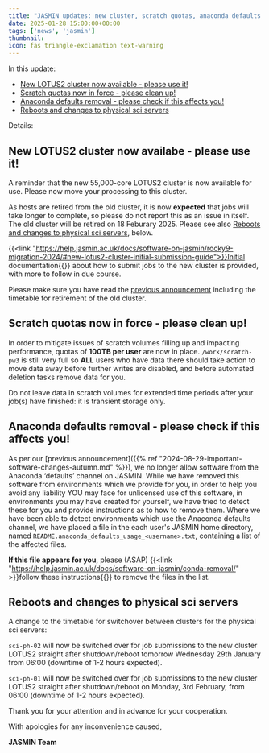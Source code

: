 ```yaml
---
title: "JASMIN updates: new cluster, scratch quotas, anaconda defaults removal"
date: 2025-01-28 15:00:00+00:00
tags: ['news', 'jasmin']
thumbnail: 
icon: fas triangle-exclamation text-warning
---
```



In this update:

- [New LOTUS2 cluster now available - please use it!](#new-lotus2-cluster-now-availabe---please-use-it)
- [Scratch quotas now in force - please clean up!](#scratch-quotas-now-in-force---please-clean-up)
- [Anaconda defaults removal - please check if this affects you!](#anaconda-defaults-removal---please-check-if-this-affects-you)
- [Reboots and changes to physical sci servers](#reboots-and-changes-to-physical-sci-servers)

Details:

## New LOTUS2 cluster now availabe - please use it!

A reminder that the new 55,000-core LOTUS2 cluster is now available for use. Please now move your processing to this cluster.

As hosts are retired from the old cluster, it is now **expected** that jobs will take longer to complete, so please do not report this as an issue in itself. The old cluster will be retired on 18 Feburary 2025. Please see also [Reboots and changes to physical sci servers](#reboots-and-changes-to-physical-sci-servers), below.

{{<link "https://help.jasmin.ac.uk/docs/software-on-jasmin/rocky9-migration-2024/#new-lotus2-cluster-initial-submission-guide">}}Initial documentation{{</link>}} about how to submit jobs to the new cluster is provided, with more to follow in due course.

Please make sure you have read the [previous announcement](2025-01-15-jasmin-updates-new-cluster-and-maintenance-day) including the timetable for retirement of the old cluster.

## Scratch quotas now in force - please clean up!

In order to mitigate issues of scratch volumes filling up and impacting performance, quotas of **100TB per user** are now in place. `/work/scratch-pw3` is still very full so **ALL** users who have data there should take action to move data away before further writes are disabled, and before automated deletion tasks remove data for you.

Do not leave data in scratch volumes for extended time periods after your job(s) have finished: it is transient storage only.

## Anaconda defaults removal - please check if this affects you!

As per our [previous announcement]({{% ref "2024-08-29-important-software-changes-autumn.md" %}}), we no longer allow software from the Anaconda ‘defaults’ channel on JASMIN.
While we have removed this software from environments which we provide for you, in order to help you avoid any liability YOU may face for unlicensed use of this software, in environments you may have created for yourself, we have tried to detect these for you and provide instructions as to how to remove them. Where we have been able to detect environments which use the Anaconda defaults channel, we have placed a file in the each user's JASMIN home directory, named `README.anaconda_defaults_usage_<username>.txt`, containing a list of the affected files.

**If this file appears for you**, please (ASAP) {{<link "https://help.jasmin.ac.uk/docs/software-on-jasmin/conda-removal/" >}}follow these instructions{{</link>}} to remove the files in the list.

## Reboots and changes to physical sci servers

A change to the timetable for switchover between clusters for the physical sci servers:

`sci-ph-02` will now be switched over for job submissions to the new cluster LOTUS2 straight after shutdown/reboot tomorrow Wednesday 29th January from 06:00 (downtime of 1-2 hours expected).

`sci-ph-01` will now be switched over for job submissions to the new cluster LOTUS2 straight after shutdown/reboot on Monday, 3rd February, from 06:00 (downtime of 1-2 hours expected).

Thank you for your attention and in advance for your cooperation.

With apologies for any inconvenience caused,

**JASMIN Team**
